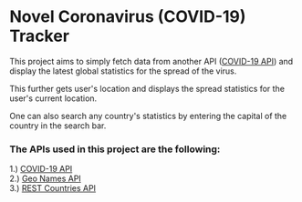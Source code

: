 # Novel Coronavirus (COVID-19) Tracker

This project aims to simply fetch data from another API ([COVID-19 API](https://github.com/ExpDev07/coronavirus-tracker-api)) and display the latest global statistics for the spread of the virus.

This further gets user's location and displays the spread statistics for the user's current location.

One can also search any country's statistics by entering the capital of the country in the search bar.

### The APIs used in this project are the following:

1.) [COVID-19 API](https://github.com/ExpDev07/coronavirus-tracker-api) <br />
2.) [Geo Names API](https://www.geonames.org/)<br />
3.) [REST Countries API](https://restcountries.eu/)
